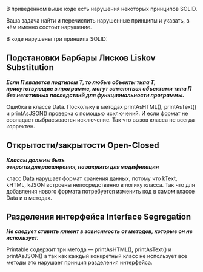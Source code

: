 В приведённом выше коде есть нарушения некоторых принципов SOLID.

Ваша задача найти и перечислить нарушенные принципы и указать, в чём именно состоит нарушение.

В коде нарушены три принципа SOLID:

## Подстановки Барбары Лисков Liskov Substitution 
***Если П является подтипом Т, то любые объекты типа Т, присутствующие в программе, 
могут заменяться объектами типа П без негативных последствий для функциональности программы.***

Ошибка в классе Data. Поскольку в методах printAsHTML(), printAsText() и printAsJSON() проверка с помощью исключений. И если формат не совпадает выбрасывается исключение.
Так что вызов класса не всегда корректен.

 
## Открытости/закрытости Open-Closed 
***Классы должны быть открыты для расширения, но закрыты для модификации***

класс Data нарушает формат хранения данных, потому что kText, kHTML, kJSON встроены непосредственно в логику класса. Так что для добавления нового формата потребуется изменить код в самом классе Data и в методах.



## Разделения интерфейса Interface Segregation 
***Не следует ставить клиент в зависимость от методов, которые он не использует.***

Printable содержит три метода — printAsHTML(), printAsText() и printAsJSON() а так как каждый конкретный класс не использует все методы это нарушает принцип разделения интерфейса.

